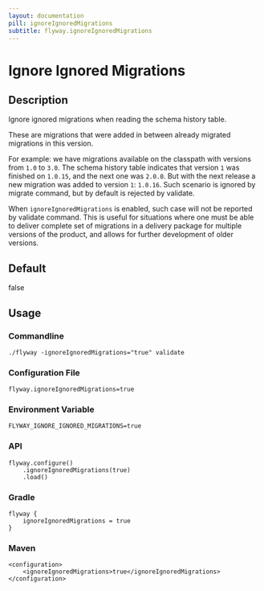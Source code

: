 ```yaml
---
layout: documentation
pill: ignoreIgnoredMigrations
subtitle: flyway.ignoreIgnoredMigrations
---
```


# Ignore Ignored Migrations

## Description
Ignore ignored migrations when reading the schema history table. 

These are migrations that were added in between already migrated migrations in this version. 

For example: we have migrations available on the classpath with versions from `1.0` to `3.0`. The schema history table indicates that version `1` was finished on `1.0.15`, and the next one was `2.0.0`. But with the next release a new migration was added to version `1`: `1.0.16`. Such scenario is ignored by migrate command, but by default is rejected by validate. 

When `ignoreIgnoredMigrations` is enabled, such case will not be reported by validate command. This is useful for situations where one must be able to deliver complete set of migrations in a delivery package for multiple versions of the product, and allows for further development of older versions.

## Default
false

## Usage

### Commandline
```
./flyway -ignoreIgnoredMigrations="true" validate
```

### Configuration File
```
flyway.ignoreIgnoredMigrations=true
```

### Environment Variable
```
FLYWAY_IGNORE_IGNORED_MIGRATIONS=true
```

### API
```
flyway.configure()
    .ignoreIgnoredMigrations(true)
    .load()
```

### Gradle
```
flyway {
    ignoreIgnoredMigrations = true
}
```

### Maven
```
<configuration>
    <ignoreIgnoredMigrations>true</ignoreIgnoredMigrations>
</configuration>
```
